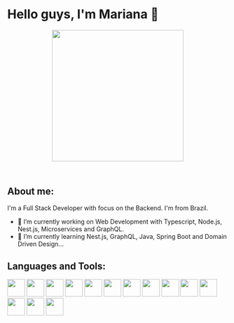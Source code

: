 # Hello guys, I'm Mariana 👋

<header align="center">
  <img src="https://media0.giphy.com/media/hpXdHPfFI5wTABdDx9/giphy.gif?cid=ecf05e479c3nmvpsux21lrz48l7nvey1h5i6nbusadcge3oo&rid=giphy.gif&ct=g" width="300"/>
</header>

## About me:

I'm a Full Stack Developer with focus on the Backend.
I'm from Brazil. 

- 🔭 I’m currently working on Web Development with Typescript, Node.js, Nest.js, Microservices and GraphQL.
- 🌱 I’m currently learning Nest.js, GraphQL, Java, Spring Boot and Domain Driven Design...
<!--
- 📫 How to reach me: <a href="[https://www.linkedin.com/in/seu-usuário-linkedln-aqui](https://www.linkedin.com/in/dev-mariana/)" target="_blank"><img src="https://img.shields.io/badge/-LinkedIn-%230077B5?style=for-the-badge&logo=linkedin&logoColor=white" target="_blank"></a>   
-->

## Languages and Tools:

<div>
  <img src="https://cdn.jsdelivr.net/gh/devicons/devicon/icons/javascript/javascript-original.svg" width="40" height="40" />
  <img src= "https://cdn.jsdelivr.net/gh/devicons/devicon/icons/typescript/typescript-original.svg" width="40" height="40" />
  <img src="https://cdn.jsdelivr.net/gh/devicons/devicon/icons/angularjs/angularjs-plain.svg" width="40" height="40" />       
  <img src="https://cdn.jsdelivr.net/gh/devicons/devicon/icons/nodejs/nodejs-original.svg" width="40" height="40" />        
  <img src="https://cdn.jsdelivr.net/gh/devicons/devicon/icons/nestjs/nestjs-plain.svg" width="40" height="40" />
  <img src="https://cdn.jsdelivr.net/gh/devicons/devicon/icons/express/express-original-wordmark.svg" width="40" height="40" />
  <img src="https://cdn.jsdelivr.net/gh/devicons/devicon/icons/ionic/ionic-original.svg" width="40" height="40" />  
  <img src="https://cdn.jsdelivr.net/gh/devicons/devicon/icons/java/java-original-wordmark.svg" width="40" height="40" />
  <img src="https://cdn.jsdelivr.net/gh/devicons/devicon/icons/spring/spring-original.svg" width="40" height="40" />
  <img src="https://cdn.jsdelivr.net/gh/devicons/devicon/icons/mysql/mysql-original-wordmark.svg" width="40" height="40" />
  <img src="https://cdn.jsdelivr.net/gh/devicons/devicon/icons/postgresql/postgresql-plain-wordmark.svg" width="40" height="40" />
  <img src="https://cdn.jsdelivr.net/gh/devicons/devicon/icons/github/github-original.svg" width="40" height="40" />
  <img src="https://cdn.jsdelivr.net/gh/devicons/devicon/icons/github/github-original.svg" width="40" height="40" />
  <img src="https://cdn.jsdelivr.net/gh/devicons/devicon/icons/graphql/graphql-plain.svg" width="40" height="40" />
</div>
